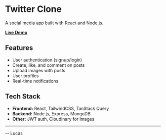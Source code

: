 # Twitter Clone

A social media app built with React and Node.js.

**[Live Demo](https://social-media-demo-qd5t.onrender.com/login)**

## Features

- User authentication (signup/login)
- Create, like, and comment on posts
- Upload images with posts
- User profiles
- Real-time notifications

## Tech Stack

- **Frontend:** React, TailwindCSS, TanStack Query
- **Backend:** Node.js, Express, MongoDB
- **Other:** JWT auth, Cloudinary for images

---

-- Lucas